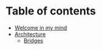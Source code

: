# Table of contents

* [Welcome in my mind](README.md)
* [Architecture](architecture/README.md)
  * [Bridges](architecture/bridges.md)

